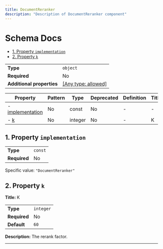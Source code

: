 ```yaml
---
title: DocumentReranker
description: "Description of DocumentReranker component"
---
```

# Schema Docs

- [1. Property `implementation`](#implementation)
- [2. Property `k`](#k)

|                           |                                                                           |
| ------------------------- | ------------------------------------------------------------------------- |
| **Type**                  | `object`                                                                  |
| **Required**              | No                                                                        |
| **Additional properties** | [[Any type: allowed]](# "Additional Properties of any type are allowed.") |

| Property                             | Pattern | Type    | Deprecated | Definition | Title/Description |
| ------------------------------------ | ------- | ------- | ---------- | ---------- | ----------------- |
| - [implementation](#implementation ) | No      | const   | No         | -          | -                 |
| - [k](#k )                           | No      | integer | No         | -          | K                 |

## <a name="implementation"></a>1. Property `implementation`

|              |         |
| ------------ | ------- |
| **Type**     | `const` |
| **Required** | No      |

Specific value: `"DocumentReranker"`

## <a name="k"></a>2. Property `k`

**Title:** K

|              |           |
| ------------ | --------- |
| **Type**     | `integer` |
| **Required** | No        |
| **Default**  | `60`      |

**Description:** The rerank factor.

----------------------------------------------------------------------------------------------------------------------------
